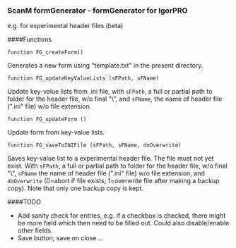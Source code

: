 ### ScanM formGenerator - formGenerator for IgorPRO

e.g. for experimental header files (beta)

####Functions

``function FG_createForm()``

Generates a new form using "template.txt" in the present directory.

``function FG_updateKeyValueLists (sFPath, sFName)``

Update key-value lists from .ini file, with ``sFPath``, a full or partial path to folder for the header file, w/o final "\\", and ``sFName``, the name of header file (".ini" file) w/o file extension.

``function FG_updateForm ()``

Update form from key-value lists.

``function FG_saveToINIFile (sFPath, sFName, doOverwrite)``

Saves key-value list to a experimental header file. The file must not yet exist. With ``sFPath``, a full or partial path to folder for the header file, w/o final "\\", ``sFName`` the name of header file (".ini" file) w/o file extension, and ``doOverwrite`` (0=abort if file exists; 1=overwrite file after making a backup copy).  Note that only one backup copy is kept.	

####TODO

- Add sanity check for entries, e.g. if a checkbox is checked, there might be more field which then need to be filled out. Could also disable/enable other fields.
- Save button; save on close ...

